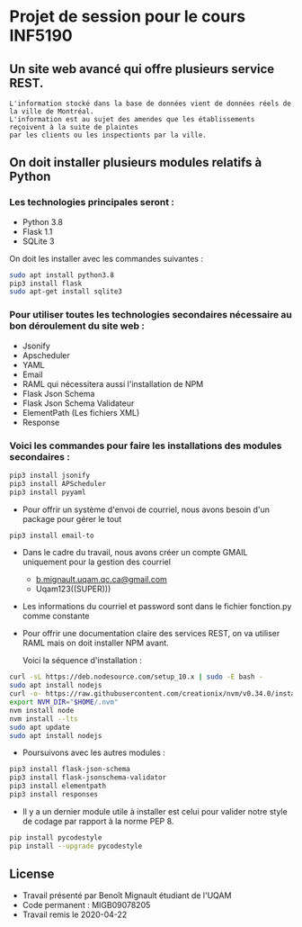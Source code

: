 # Projet de session pour le cours INF5190

## Un site web avancé qui offre plusieurs service REST.
    L'information stocké dans la base de données vient de données réels de la ville de Montréal.
    L'information est au sujet des amendes que les établissements reçoivent à la suite de plaintes 
    par les clients ou les inspectionts par la ville.

## On doit installer plusieurs modules relatifs à Python

### Les technologies principales seront :
  * Python 3.8
  * Flask 1.1
  * SQLite 3
  
On doit les installer avec les commandes suivantes :

```bash
sudo apt install python3.8
pip3 install flask
sudo apt-get install sqlite3
```
### Pour utiliser toutes les technologies secondaires nécessaire au bon déroulement du site web :
  * Jsonify
  * Apscheduler
  * YAML 
  * Email
  * RAML qui nécessitera aussi l'installation de NPM
  * Flask Json Schema
  * Flask Json Schema Validateur 
  * ElementPath (Les fichiers XML)
  * Response
  
### Voici les commandes pour faire les installations des modules secondaires :

```bash
pip3 install jsonify
pip3 install APScheduler
pip3 install pyyaml
```

  * Pour offrir un système d'envoi de courriel, nous avons besoin d'un package pour gérer le tout
```bash
pip3 install email-to  
```
  * Dans le cadre du travail, nous avons créer un compte GMAIL uniquement pour la gestion des courriel
    * b.mignault.uqam.qc.ca@gmail.com
    * Uqam123((SUPER)))
  * Les informations du courriel et password sont dans le fichier fonction.py comme constante  

  * Pour offrir une documentation  claire des services REST, on va utiliser RAML
    mais on doit installer NPM avant. 
    
    Voici la séquence d'installation :
```bash
curl -sL https://deb.nodesource.com/setup_10.x | sudo -E bash -
sudo apt install nodejs
curl -o- https://raw.githubusercontent.com/creationix/nvm/v0.34.0/install.sh | bash
export NVM_DIR="$HOME/.nvm"
nvm install node
nvm install --lts
sudo apt update
sudo apt install nodejs
```    
  * Poursuivons avec les autres modules :
```bash
pip3 install flask-json-schema
pip3 install flask-jsonschema-validator
pip3 install elementpath
pip3 install responses
```

  * Il y a un dernier module utile à installer est celui pour valider 
    notre style de codage par rapport à la norme PEP 8.
```bash
pip install pycodestyle
pip install --upgrade pycodestyle
```

## License

* Travail présenté par Benoît Mignault étudiant de l'UQAM 
* Code permanent : MIGB09078205
* Travail remis le 2020-04-22